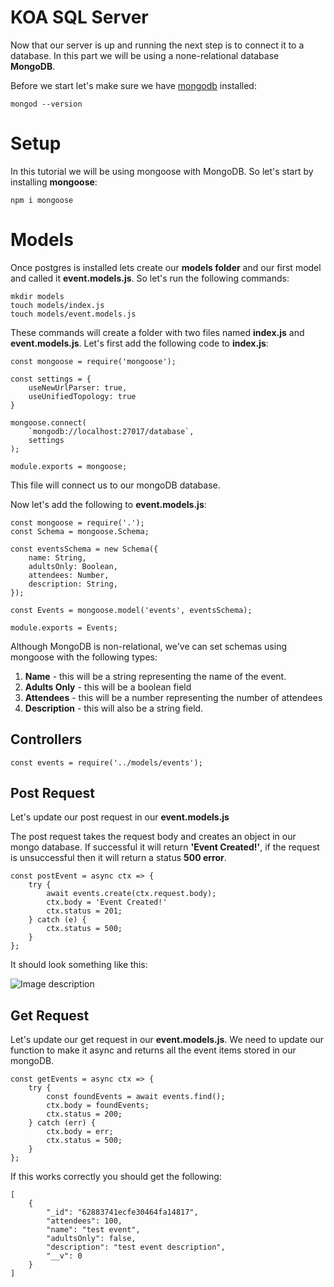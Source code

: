 # KOA SQL Server
Now that our server is up and running the next step is to connect it to a database. In this part we will be using a none-relational database **MongoDB**.

Before we start let's make sure we have [mongodb](https://www.mongodb.com/docs/manual/tutorial/install-mongodb-on-os-x/) installed:
```
mongod --version
```
# Setup
In this tutorial we will be using mongoose with MongoDB. So let's start by installing **mongoose**:

```
npm i mongoose
```
# Models
Once postgres is installed lets create our **models folder** and our first model and called it **event.models.js**. So let's run the following commands:

```
mkdir models
touch models/index.js
touch models/event.models.js
```
These commands will create a folder with two files named **index.js** and **event.models.js**. Let's first add the following code to **index.js**:

```
const mongoose = require('mongoose');

const settings = {
    useNewUrlParser: true,
    useUnifiedTopology: true 
}

mongoose.connect(
    `mongodb://localhost:27017/database`, 
    settings
);

module.exports = mongoose;
```

This file will connect us to our mongoDB database.

Now let's add the following to **event.models.js**:

```
const mongoose = require('.');
const Schema = mongoose.Schema;

const eventsSchema = new Schema({
    name: String,
    adultsOnly: Boolean,
    attendees: Number,
    description: String,
});

const Events = mongoose.model('events', eventsSchema);

module.exports = Events;
```

Although MongoDB is non-relational, we've can set schemas using mongoose with the following types:

1. **Name** - this will be a string representing the name of the event.
2. **Adults Only** - this will be a boolean field 
3. **Attendees** - this will be a number representing the number of attendees
4. **Description** - this will also be a string field.

## Controllers

```
const events = require('../models/events');
```

## Post Request
Let's update our post request in our **event.models.js**

The post request takes the request body and creates an object in our mongo database. If successful it will return **'Event Created!'**, if the request is unsuccessful then it will return a status **500 error**.

```
const postEvent = async ctx => {
    try {
        await events.create(ctx.request.body);
        ctx.body = 'Event Created!'
        ctx.status = 201;
    } catch (e) {
        ctx.status = 500;
    }
};
```
It should look something like this:

![Image description](https://dev-to-uploads.s3.amazonaws.com/uploads/articles/gxzjtsd0img7gdmjx4vd.png)

## Get Request
Let's update our get request in our **event.models.js**. We need to update our function to make it async and returns all the event items stored in our mongoDB.

```
const getEvents = async ctx => {
    try {
        const foundEvents = await events.find();
        ctx.body = foundEvents;
        ctx.status = 200;
    } catch (err) {
        ctx.body = err;
        ctx.status = 500;
    }
};
```
If this works correctly you should get the following: 
```
[
    {
        "_id": "62883741ecfe30464fa14817",
        "attendees": 100,
        "name": "test event",
        "adultsOnly": false,
        "description": "test event description",
        "__v": 0
    }
]
```
